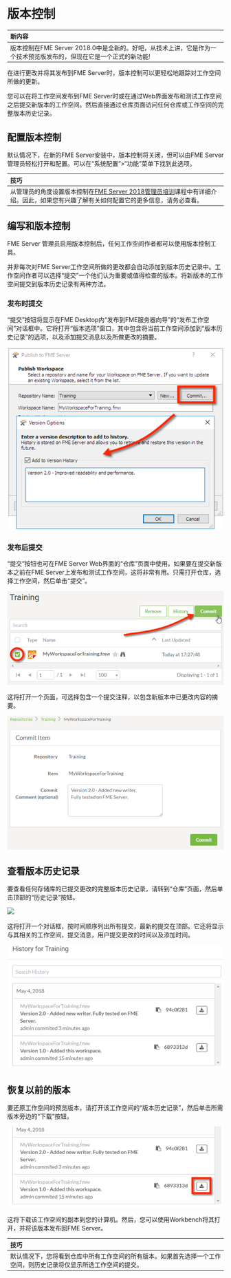 # 版本控制

|  新内容 |
| :--- |
|  版本控制在FME Server 2018.0中是全新的。好吧，从技术上讲，它是作为一个技术预览版发布的，但现在它是一个正式的新功能! |

在进行更改并将其发布到FME Server时，版本控制可以更轻松地跟踪对工作空间所做的更新。

您可以在将工作空间发布到FME Server时或在通过Web界面发布和测试工作空间之后提交新版本的工作空间。然后直接通过仓库页面访问任何仓库或工作空间的完整版本历史记录。

## 配置版本控制

默认情况下，在新的FME Server安装中，版本控制将关闭，但可以由FME Server 管理员轻松打开和配置。可以在“系统配置”&gt;“功能”菜单下找到此选项。

|  技巧 |
| :--- |
|  从管理员的角度设置版本控制在[FME Server 2018管理员培训](https://safe-software.gitbooks.io/fme-server-administration-training-2018/content/ServerAdmin5Customization/5.09.WorkspaceVersioning.html)课程中有详细介绍。因此，如果您有兴趣了解有关如何配置它的更多信息，请务必查看。 |

## 编写和版本控制

FME Server 管理员启用版本控制后，任何工作空间作者都可以使用版本控制工具。

并非每次对FME Server工作空间所做的更改都会自动添加到版本历史记录中。工作空间作者可以选择“提交”一个他们认为重要或值得检查的版本。将新版本的工作空间提交到版本历史记录有两种方法。

### 发布时提交

“提交”按钮将显示在FME Desktop内“发布到FME服务器向导”的“发布工作空间”对话框中。它将打开“版本选项”窗口，其中包含将当前工作空间添加到“版本历史记录”的选项，以及添加提交消息以及所做更改的摘要。

[![](../.gitbook/assets/img1.047.commitpublishwizard.png)](https://github.com/xuhengxx/FMETraining-1/tree/f1cdae5373cf9425ee2d148732792713c9043d44/ServerAuthoring1Basics/Images/Img1.047.CommitPublishWizard.png)

### 发布后提交

“提交”按钮也可在FME Server Web界面的“仓库”页面中使用。如果要在提交新版本之前在FME Server上发布和测试工作空间，这将非常有用。只需打开仓库，选择工作空间，然后单击“提交”。

[![](../.gitbook/assets/img1.048.commitrepositories.png)](https://github.com/xuhengxx/FMETraining-1/tree/f1cdae5373cf9425ee2d148732792713c9043d44/ServerAuthoring1Basics/Images/Img1.048.CommitRepositories.png)

这将打开一个页面，可选择包含一个提交注释，以包含新版本中已更改内容的摘要。

[![](../.gitbook/assets/img1.049.commititem.png)](https://github.com/xuhengxx/FMETraining-1/tree/f1cdae5373cf9425ee2d148732792713c9043d44/ServerAuthoring1Basics/Images/Img1.049.CommitItem.png)

## 查看版本历史记录

要查看任何存储库的已提交更改的完整版本历史记录，请转到“仓库”页面，然后单击顶部的“历史记录”按钮。

[![](https://github.com/xuhengxx/FMETraining-1/tree/f1cdae5373cf9425ee2d148732792713c9043d44/ServerAuthoring1Basics/Images/Img1.050.repositoryHistory.png)](https://github.com/xuhengxx/FMETraining-1/tree/f1cdae5373cf9425ee2d148732792713c9043d44/ServerAuthoring1Basics/Images/Img1.050.repositoryHistory.png)

这将打开一个对话框，按时间顺序列出所有提交，最新的提交在顶部。它还将显示与其相关的工作空间，提交消息，用户提交更改的时间以及添加时间。

[![](../.gitbook/assets/img1.051.historydialog.png)](https://github.com/xuhengxx/FMETraining-1/tree/f1cdae5373cf9425ee2d148732792713c9043d44/ServerAuthoring1Basics/Images/Img1.051.HistoryDialog.png)

## 恢复以前的版本

要还原工作空间的预览版本，请打开该工作空间的“版本历史记录”，然后单击所需版本旁边的“下载”按钮。

[![](../.gitbook/assets/img1.052.downloadversion.png)](https://github.com/xuhengxx/FMETraining-1/tree/f1cdae5373cf9425ee2d148732792713c9043d44/ServerAuthoring1Basics/Images/Img1.052.DownloadVersion.png)

这将下载该工作空间的副本到您的计算机。然后，您可以使用Workbench将其打开，并将该版本发布回FME Server。

|  技巧 |
| :--- |
|  默认情况下，您将看到仓库中所有工作空间的所有版本。如果首先选择一个工作空间，则历史记录将仅显示所选工作空间的提交。 |

